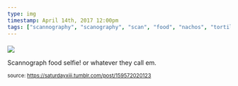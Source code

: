 ```yaml
---
type: img
timestamp: April 14th, 2017 12:00pm
tags: ["scannography", "scanography", "scan", "food", "nachos", "tortilla", "chips", "salsa", "edible", "photography"]
---
```

####
<img src="https://saturdayxiii.github.io/media/159572020123.png"/>
                                                                                          
Scannograph food selfie! or whatever they call em.
 
                                    
                
                
                
                
                                
<small>source: https://saturdayxiii.tumblr.com/post/159572020123</small>